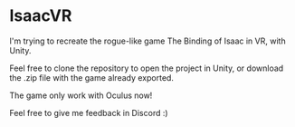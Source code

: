 # IsaacVR
I'm trying to recreate the rogue-like game The Binding of Isaac in VR, with Unity. 

Feel free to clone the repository to open the project in Unity, or download the .zip file with the game already exported. 

The game only work with Oculus now!

Feel free to give me feedback in Discord :)
